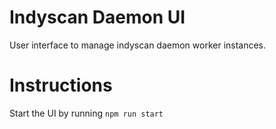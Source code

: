 # Indyscan Daemon UI

User interface to manage indyscan daemon worker instances.

# Instructions

Start the UI by running `npm run start`

